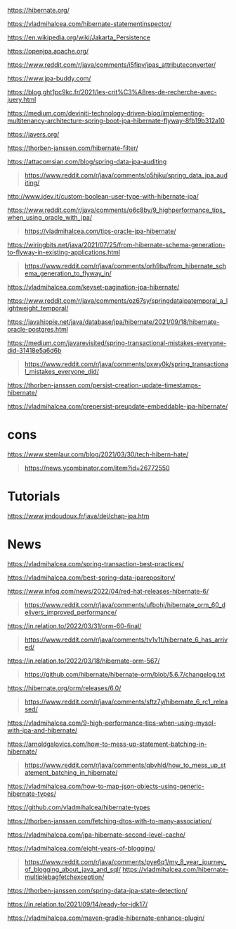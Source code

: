 https://hibernate.org/

https://vladmihalcea.com/hibernate-statementinspector/

https://en.wikipedia.org/wiki/Jakarta_Persistence

https://openjpa.apache.org/

https://www.reddit.com/r/java/comments/i5fipv/jpas_attributeconverter/

https://www.jpa-buddy.com/

https://blog.ght1pc9kc.fr/2021/les-crit%C3%A8res-de-recherche-avec-juery.html

https://medium.com/deviniti-technology-driven-blog/implementing-multitenancy-architecture-spring-boot-jpa-hibernate-flyway-8fb19b312a10

https://javers.org/

https://thorben-janssen.com/hibernate-filter/

https://attacomsian.com/blog/spring-data-jpa-auditing
> https://www.reddit.com/r/java/comments/o5hjku/spring_data_jpa_auditing/

http://www.jdev.it/custom-boolean-user-type-with-hibernate-jpa/

https://www.reddit.com/r/java/comments/o6c8by/9_highperformance_tips_when_using_oracle_with_jpa/
> https://vladmihalcea.com/tips-oracle-jpa-hibernate/

https://wiringbits.net/java/2021/07/25/from-hibernate-schema-generation-to-flyway-in-existing-applications.html
> https://www.reddit.com/r/java/comments/orh9bv/from_hibernate_schema_generation_to_flyway_in/

https://vladmihalcea.com/keyset-pagination-jpa-hibernate/

https://www.reddit.com/r/java/comments/oz67sy/springdatajpatemporal_a_lightweight_temporal/

https://javahippie.net/java/database/jpa/hibernate/2021/09/18/hibernate-oracle-postgres.html

https://medium.com/javarevisited/spring-transactional-mistakes-everyone-did-31418e5a6d6b
> https://www.reddit.com/r/java/comments/pxwy0k/spring_transactional_mistakes_everyone_did/

https://thorben-janssen.com/persist-creation-update-timestamps-hibernate/

https://vladmihalcea.com/prepersist-preupdate-embeddable-jpa-hibernate/

# cons
https://www.stemlaur.com/blog/2021/03/30/tech-hibern-hate/
> https://news.ycombinator.com/item?id=26772550

# Tutorials

https://www.jmdoudoux.fr/java/dej/chap-jpa.htm

# News
https://vladmihalcea.com/spring-transaction-best-practices/

https://vladmihalcea.com/best-spring-data-jparepository/

https://www.infoq.com/news/2022/04/red-hat-releases-hibernate-6/
> https://www.reddit.com/r/java/comments/ufbohj/hibernate_orm_60_delivers_improved_performance/

https://in.relation.to/2022/03/31/orm-60-final/
> https://www.reddit.com/r/java/comments/tv1v1t/hibernate_6_has_arrived/

https://in.relation.to/2022/03/18/hibernate-orm-567/
> https://github.com/hibernate/hibernate-orm/blob/5.6.7/changelog.txt

https://hibernate.org/orm/releases/6.0/
> https://www.reddit.com/r/java/comments/sftz7y/hibernate_6_rc1_released/

https://vladmihalcea.com/9-high-performance-tips-when-using-mysql-with-jpa-and-hibernate/

https://arnoldgalovics.com/how-to-mess-up-statement-batching-in-hibernate/
> https://www.reddit.com/r/java/comments/qbvhld/how_to_mess_up_statement_batching_in_hibernate/

https://vladmihalcea.com/how-to-map-json-objects-using-generic-hibernate-types/

https://github.com/vladmihalcea/hibernate-types

https://thorben-janssen.com/fetching-dtos-with-to-many-association/

https://vladmihalcea.com/jpa-hibernate-second-level-cache/

https://vladmihalcea.com/eight-years-of-blogging/
> https://www.reddit.com/r/java/comments/pye6q1/my_8_year_journey_of_blogging_about_java_and_sql/
> https://vladmihalcea.com/hibernate-multiplebagfetchexception/

https://thorben-janssen.com/spring-data-jpa-state-detection/

https://in.relation.to/2021/09/14/ready-for-jdk17/

https://vladmihalcea.com/maven-gradle-hibernate-enhance-plugin/
